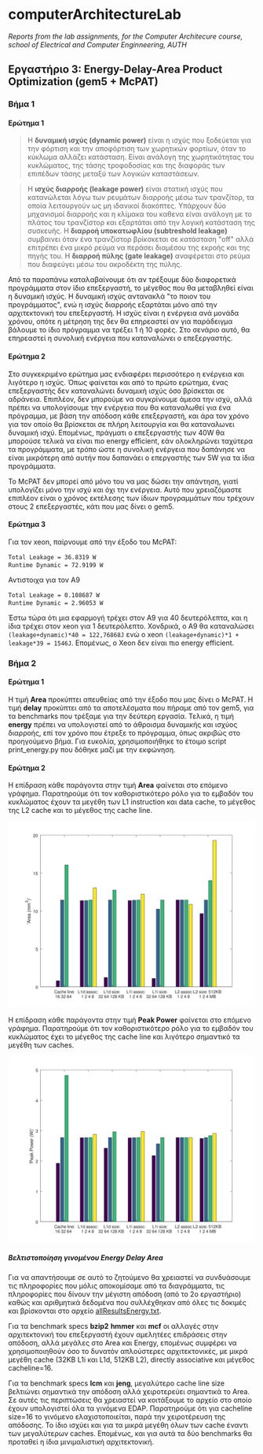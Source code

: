 # computerArchitectureLab
_Reports from the lab assignments, for the Computer Architecure course, school of Electrical and Computer Enginneering, AUTH_

## Εργαστήριο 3: Energy-Delay-Area Product Optimization (gem5 + McPAT)

### Βήμα 1

#### Ερώτημα 1
> Η **δυναμική ισχύς (dynamic power)** είναι η ισχύς που ξοδεύεται για την φόρτιση και την αποφόρτιση των χωρητικών φορτίων, όταν το κύκλωμα αλλάζει κατάσταση.
> Είναι ανάλογη της χωρητικότητας του κυκλώματος, της τάσης τροφοδοσίας και της διαφοράς των επιπέδων τάσης μεταξύ των λογικών καταστάσεων.

> Η **ισχύς διαρροής (leakage power)** είναι στατική ισχύς που κατανώλεται λόγω των ρευμάτων διαρροής μέσω των τρανζίτορ, τα οποία λειτουργούν ως μη ιδανικοί διακόπτες.
> Υπάρχουν δύο μηχανισμοί διαρροής και η κλίμακα του καθενα είναι ανάλογη με το πλάτος του τρανζίστορ και εξαρτάται από την λογική κατάσταση της συσκευής.
> Η **διαρροή υποκατωφλίου (subtreshold leakage)** συμβαινει όταν ένα τρανζίστορ βρίκσκεται σε κατάσταση "off" αλλά επιτρέπει ένα μικρό ρεύμα να περάσει διαμέσου
> της εκροής και της πηγής του. Η **διαρροή πύλης (gate leakage)** αναφέρεται στο ρεύμα που διαφεύγει μέσω του ακροδέκτη της πύλης.

Από τα παραπάνω καταλαβαίνουμε ότι αν τρέξουμε δύο διαφορετικά προγράμματα στον ίδιο επεξεργαστή, το μέγεθος που θα μεταβληθεί είναι η δυναμική ισχύς.
Η δυναμική ισχύς αντανακλά "το ποιον του προγράμματος", ενώ η ισχύς διαρροής εξαρτάται μόνο από την αρχιτεκτονική του επεξεργαστή.
Η ισχύς είναι η ενέργεια ανά μονάδα χρόνου, οπότε η μέτρηση της δεν θα επηρεαστεί αν για παράδειγμα βάλουμε το ίδιο πρόγραμμα να τρέξει 1 ή 10 φορές.
Στο σενάριο αυτό, θα επηρεαστεί η συνολική ενέργεια που καταναλώνει ο επεξεργαστής.

#### Ερώτημα 2
Στο συγκεκριμένο ερώτημα μας ενδιαφέρει περισσότερο η ενέργεια και λιγότερο η ισχύς. 
Όπως φαίνεται και από το πρώτο ερώτημα, ένας επεξεργαστής δεν καταναλώνει δυναμική ισχύς όσο βρίσκεται σε αδράνεια.
Επιπλέον, δεν μπορούμε να συγκρίνουμε άμεσα την ισχύ, αλλά πρέπει να υπολογίσουμε την ενέργεια που θα καταναλωθεί για ένα πρόγραμμα,
με βάση την απόδοση κάθε επεξεργαστή, και άρα τον χρόνο για τον οποίο θα βρίσκεται σε πλήρη λειτουργία και θα καταναλωνει δυναμική ισχύ.
Επομένως, πράγματι ο επεξεργαστής των 40W θα μπορούσε τελικά να είναι πιο energy efficient, εάν ολοκληρώνει ταχύτερα τα προγράμματα,
με τρόπο ώστε η συνολική ενέργεια που δαπάνησε να είναι μικρότερη από αυτήν που δαπανάει ο επεργαστής των 5W για τα ίδια προγράμματα.

Το McPAT δεν μπορεί από μόνο του να μας δώσει την απάντηση, γιατί υπολογίζει μόνο την ισχύ και όχι την ενέργεια. 
Αυτό που χρειαζόμαστε επιπλέον είναι ο χρόνος εκτέλεσης των ίδιων προγραμμάτων που τρέχουν στους 2 επεξεργαστές, κάτι που μας δίνει ο gem5.

#### Ερώτημα 3
Για τον xeon, παίρνουμε από την έξοδο του McPAT:
```
Total Leakage = 36.8319 W
Runtime Dynamic = 72.9199 W
```

Αντιστοιχα για τον Α9
```
Total Leakage = 0.108687 W
Runtime Dynamic = 2.96053 W
```

Έστω τώρα ότι μια εφαρμογή τρέχει στον Α9 για 40 δευτερόλεπτα, και η ίδια τρέχει στον xeon για 1 δευτερόλεπτο.
Χονδρικά, ο Α9 θα καταναλώσει `(leakage+dynamic)*40 = 122,76868J` ενώ ο xeon `(leakage+dynamic)*1 + leakage*39 = 1546J`.
Επομένως, ο Xeon δεν είναι πιο energy efficient.

### Βήμα 2

#### Ερώτημα 1
Η τιμή **Area** προκύπτει απευθείας από την έξοδο που μας δίνει ο McPAT. H τιμή **delay** προκύπτει από τα αποτελέσματα που πήραμε από τον gem5, για τα benchmarks που τρέξαμε για την δεύτερη εργασία. Τελικά, η τιμή **energy** πρέπει να υπολογιστεί από το άθροισμα δυναμικής και ισχύος διαρροής, επί τον χρόνο που έτρεξε το πρόγραμμα, όπως ακριβώς στο προηγούμενο βήμα. Για ευκολία, χρησιμοποιήθηκε το έτοιμο script print_energy.py που δόθηκε μαζί με την εκφώνηση.

#### Ερώτημα 2
Η επίδραση κάθε παράγοντα στην τιμή **Area** φαίνεται στο επόμενο γράφημα. Παρατηρούμε ότι τον καθοριστικότερο ρόλο για το εμβαδόν του κυκλώματος έχουν τα μεγέθη των L1 instruction και data cache, το μέγεθος της L2 cache και το μέγεθος της cache line.

![](Area.svg)

Η επίδραση κάθε παράγοντα στην τιμή **Peak Power** φαίνεται στο επόμενο γράφημα. Παρατηρούμε ότι τον καθοριστικότερο ρόλο για το εμβαδόν του κυκλώματος έχει το μέγεθος της cache line και λιγότερο σημαντικό τα μεγέθη των caches.

![](PeakPower.svg)

##### Βελτιστοποίηση γινομένου Energy Delay Area
Για να απαντήσουμε σε αυτό το ζητούμενο θα χρειαστεί να συνδυάσουμε τις πληροφορίες που μόλις αποκομίσαμε από τα διαγράμματα, τις πληροφορίες που δίνουν την μέγιστη απόδοση (από το 2ο εργαστήριο) καθώς και αριθμητικά δεδομένα που συλλέχθηκαν από όλες τις δοκιμές και βρίσκονται στο αρχείο [allResultsEnergy.txt](allResultsEnergy.txt).

Για τα benchmark specs **bzip2** **hmmer** και **mcf** οι αλλαγές στην αρχιτεκτονική του επεξεργαστή έχουν αμελητέες επιδράσεις στην απόδοση, αλλά μεγάλες στο Area και Energy, επομένως συμφέρει να χρησιμοποιηθούν όσο το δυνατόν απλούστερες αρχιτεκτονικές, με μικρά μεγέθη cache (32KB L1i και L1d, 512KB L2), directly associative και μέγεθος cacheline=16.

Για τα benchmark specs **lcm** και **jeng**, μεγαλύτερο cache line size βελτιώνει σημαντικά την απόδοση αλλά χειροτερεύει σημαντικά το Area. Σε αυτές τις περιπτώσεις θα χρειαστεί να κοιτάξουμε το αρχείο στο οποίο έχουν υπολογιστεί όλα τα γινόμενα EDAP. Παρατηρούμε ότι για cacheline size=16 το γινόμενο ελαχιστοποιείται, παρά την χειροτέρευση της απόδοσης. Το ίδιο ισχύει και για τα μικρά μεγέθη όλων των cache έναντι των μεγαλύτερων caches. Επομένως, και για αυτά τα δύο benchmarks θα προταθεί η ίδια μινιμαλιστική αρχιτεκτονική.
